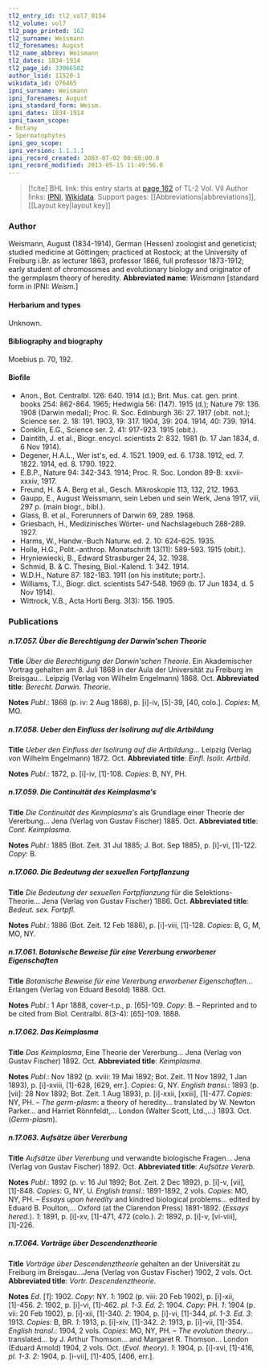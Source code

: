 ```yaml
---
tl2_entry_id: tl2_vol7_0154
tl2_volume: vol7
tl2_page_printed: 162
tl2_surname: Weismann
tl2_forenames: August
tl2_name_abbrev: Weismann
tl2_dates: 1834-1914
tl2_page_id: 33066502
author_lsid: 11520-1
wikidata_id: Q76465
ipni_surname: Weismann
ipni_forenames: August
ipni_standard_form: Weism.
ipni_dates: 1834-1914
ipni_taxon_scope: 
- Botany
- Spermatophytes
ipni_geo_scope: 
ipni_version: 1.1.1.1
ipni_record_created: 2003-07-02 00:00:00.0
ipni_record_modified: 2013-05-15 11:49:56.0
---
```


> [!cite] BHL link: this entry starts at [page 162](https://www.biodiversitylibrary.org/page/33066502) of TL-2 Vol. VII
> Author links: [IPNI](https://www.ipni.org/a/11520-1), [Wikidata](https://www.wikidata.org/wiki/Q76465). Support pages: [[Abbreviations|abbreviations]], [[Layout key|layout key]]

### Author

Weismann, August (1834-1914), German (Hessen) zoologist and geneticist; studied medicine at Göttingen; practiced at Rostock; at the University of Freiburg i.Br. as lecturer 1863, professor 1866, full professor 1873-1912; early student of chromosomes and evolutionary biology and originator of the germplasm theory of heredity. 
**Abbreviated name**: *Weismann* \[standard form in IPNI: *Weism.*\]

#### Herbarium and types

Unknown.

#### Bibliography and biography

Moebius p. 70, 192.

#### Biofile

- Anon., Bot. Centralbl. 126: 640. 1914 (d.); Brit. Mus. cat. gen. print. books 254: 862-864. 1965; Hedwigia 56: (147). 1915 (d.); Nature 79: 136. 1908 (Darwin medal); Proc. R. Soc. Edinburgh 36: 27. 1917 (obit. not.); Science ser. 2. 18: 191. 1903, 19: 317. 1904, 39: 204. 1914, 40: 739. 1914.
- Conklin, E.G., Science ser. 2. 41: 917-923. 1915 (obit.).
- Daintith, J. et al., Biogr. encycl. scientists 2: 832. 1981 (b. 17 Jan 1834, d. 6 Nov 1914).
- Degener, H.A.L., Wer ist's, ed. 4. 1521. 1909, ed. 6. 1738. 1912, ed. 7. 1822. 1914, ed. 8. 1790. 1922.
- E.B.P., Nature 94: 342-343. 1914; Proc. R. Soc. London 89-B: xxvii-xxxiv, 1917.
- Freund, H. & A. Berg et al., Gesch. Mikroskopie 113, 132, 212. 1963.
- Gaupp, E., August Weissmann, sein Leben und sein Werk, Jena 1917, viii, 297 p. (main biogr., bibl.).
- Glass, B. et al., Forerunners of Darwin 69, 289. 1968.
- Griesbach, H., Medizinisches Wörter- und Nachslagebuch 288-289. 1927.
- Harms, W., Handw.-Buch Naturw. ed. 2. 10: 624-625. 1935.
- Holle, H.G., Polit.-anthrop. Monatschrift 13(11): 589-593. 1915 (obit.).
- Hryniewiecki, B., Edward Strasburger 24, 32. 1938.
- Schmid, B. & C. Thesing, Biol.-Kalend. 1: 342. 1914.
- W.D.H., Nature 87: 182-183. 1911 (on his institute; portr.).
- Williams, T.I., Biogr. dict. scientists 547-548. 1969 (b. 17 Jun 1834, d. 5 Nov 1914).
- Wittrock, V.B., Acta Horti Berg. 3(3): 156. 1905.

### Publications

##### n.17.057. Über die Berechtigung der Darwin'schen Theorie

**Title**
*Über die Berechtigung der Darwin'schen Theorie*. Ein Akademischer Vortrag gehalten am 8. Juli 1868 in der Aula der Universität zu Freiburg im Breisgau... Leipzig (Verlag von Wilhelm Engelmann) 1868. Oct.
**Abbreviated title**: *Berecht. Darwin. Theorie*.

**Notes**
*Publ*.: 1868 (p. iv: 2 Aug 1868), p. \[i\]-iv, \[5\]-39, \[40, colo.\]. *Copies*: M, MO.

##### n.17.058. Ueber den Einfluss der Isolirung auf die Artbildung

**Title**
*Ueber den Einfluss der Isolirung auf die Artbildung*... Leipzig (Verlag von Wilhelm Engelmann) 1872. Oct.
**Abbreviated title**: *Einfl. Isolir. Artbild.*

**Notes**
*Publ*.: 1872, p. \[i\]-iv, \[1\]-108. *Copies*: B, NY, PH.

##### n.17.059. Die Continuität des Keimplasma's

**Title**
*Die Continuität des Keimplasma's* als Grundlage einer Theorie der Vererbung... Jena (Verlag von Gustav Fischer) 1885. Oct.
**Abbreviated title**: *Cont. Keimplasma*.

**Notes**
*Publ*.: 1885 (Bot. Zeit. 31 Jul 1885; J. Bot. Sep 1885), p. \[i\]-vi, \[1\]-122. *Copy*: B.

##### n.17.060. Die Bedeutung der sexuellen Fortpflanzung

**Title**
*Die Bedeutung der sexuellen Fortpflanzung* für die Selektions-Theorie... Jena (Verlag von Gustav Fischer) 1886. Oct.
**Abbreviated title**: *Bedeut. sex. Fortpfl.*

**Notes**
*Publ*.: 1886 (Bot. Zeit. 12 Feb 1886), p. \[i\]-viii, \[1\]-128. *Copies*: B, G, M, MO, NY.

##### n.17.061. Botanische Beweise für eine Vererbung erworbener Eigenschaften

**Title**
*Botanische Beweise für eine Vererbung erworbener Eigenschaften*... Erlangen (Verlag von Eduard Besold) 1888. Oct.

**Notes**
*Publ*.: 1 Apr 1888, cover-t.p., p. \[65\]-109. *Copy*: B. – Reprinted and to be cited from Biol. Centralbl. 8(3-4): \[65\]-109. 1888.

##### n.17.062. Das Keimplasma

**Title**
*Das Keimplasma*, Eine Theorie der Vererbung... Jena (Verlag von Gustav Fischer) 1892. Oct.
**Abbreviated title**: *Keimplasma*.

**Notes**
*Publ*.: Nov 1892 (p. xviii: 19 Mai 1892; Bot. Zeit. 11 Nov 1892, 1 Jan 1893), p. \[i\]-xviii, \[1\]-628, \[629, err.\]. *Copies*: G, NY.
*English transi*.: 1893 (p. \[vii\]: 28 Nov 1892; Bot. Zeit. 1 Aug 1893), p. \[i\]-xxii, \[xxiii\], \[1\]-477. *Copies*: NY, PH. – *The germ-plasm*: a theory of heredity... translated by W. Newton Parker... and Harriet Rönnfeldt,... London (Walter Scott, Ltd.,...) 1893. Oct. (*Germ-plasm*).

##### n.17.063. Aufsätze über Vererbung

**Title**
*Aufsätze über Vererbung* und verwandte biologische Fragen... Jena (Verlag von Gustav Fischer) 1892. Oct.
**Abbreviated title**: *Aufsätze Vererb.*

**Notes**
*Publ*.: 1892 (p. v: 16 Jul 1892; Bot. Zeit. 2 Dec 1892), p. \[i\]-v, \[vii\], \[1\]-848. *Copies*: G, NY, U.
*English transl*.: 1891-1892, 2 vols. *Copies*: MO, NY, PH. – *Essays upon heredity* and kindred biological problems... edited by Eduard B. Poulton,... Oxford (at the Clarendon Press) 1891-1892. (*Essays hered.*).
*1*: 1891, p. \[i\]-xv, \[1\]-471, 472 (colo.).
*2*: 1892, p. \[i\]-v, \[vi-viii\], \[1\]-226.

##### n.17.064. Vorträge über Descendenztheorie

**Title**
*Vorträge über Descendenztheorie* gehalten an der Universität zu Freiburg im Breisgau...Jena (Verlag von Gustav Fischer) 1902, 2 vols. Oct.
**Abbreviated title**: *Vortr. Descendenztheorie*.

**Notes**
*Ed*. \[*1*\]: 1902. *Copy*: NY.
*1*: 1902 (p. viii: 20 Feb 1902), p. \[i\]-xii, \[1\]-456.
*2*: 1902, p. \[i\]-vi, \[1\]-462. *pl. 1-3.*
*Ed. 2*: 1904. *Copy*: PH.
*1*: 1904 (p. vii: 20 Feb 1902), p. \[i\]-xii, \[1\]-340.
*2*: 1904, p. \[i\]-vi, \[1\]-344, *pl. 1-3.*
*Ed. 3*: 1913. *Copies*: B, BR.
*1*: 1913, p. \[i\]-xiv, \[1\]-342.
*2*: 1913, p. \[i\]-vii, \[1\]-354.
*English transl*.: 1904, 2 vols. *Copies*: MO, NY, PH. – *The evolution theory*... translated... by J. Arthur Thomson... and Margaret R. Thomson... London (Eduard Arnold) 1904, 2 vols. Oct. (*Evol. theory*).
*1*: 1904, p. \[i\]-xvi, \[1\]-416, *pl. 1-3.*
*2*: 1904, p. \[i-vii\], \[1\]-405, \[406, err.\].

